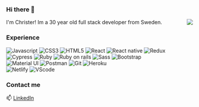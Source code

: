 ### Hi there 👋

<img align='right' src="https://github-readme-stats.vercel.app/api/top-langs/?username=christerforsgren91&layout=compact&theme=algolia&langs_count=6&line_height=16&bg_color=00000000" />

I'm Christer! Im a 30 year old full stack developer from Sweden.

### Experience

![Javascript](https://img.shields.io/badge/JavaScript-F7DF1E?style=for-the-badge&logo=javascript&logoColor=black)
![CSS3](https://img.shields.io/badge/CSS3-1572B6?style=for-the-badge&logo=css3&logoColor=white)
![HTML5](https://img.shields.io/badge/HTML5-E34F26?style=for-the-badge&logo=html5&logoColor=white)
![React](https://img.shields.io/badge/React-20232A?style=for-the-badge&logo=react&logoColor=61DAFB)
![React native](https://img.shields.io/badge/React_Native-20232A?style=for-the-badge&logo=react&logoColor=61DAFB)
![Redux](https://img.shields.io/badge/Redux-593D88?style=for-the-badge&logo=redux&logoColor=white)
![Cypress](	https://img.shields.io/badge/Cypress-17202C?style=for-the-badge&logo=cypress&logoColor=white)
![Ruby](https://img.shields.io/badge/Ruby-CC342D?style=for-the-badge&logo=ruby&logoColor=white)
![Ruby on rails](https://img.shields.io/badge/Ruby_on_Rails-CC0000?style=for-the-badge&logo=ruby-on-rails&logoColor=white)
![Sass](https://img.shields.io/badge/Sass-CC6699?style=for-the-badge&logo=sass&logoColor=white)
![Bootstrap](https://img.shields.io/badge/Bootstrap-563D7C?style=for-the-badge&logo=bootstrap&logoColor=white)
</br>
![Material UI](https://img.shields.io/badge/Material--UI-0081CB?style=for-the-badge&logo=material-ui&logoColor=white)
![Postman](https://img.shields.io/badge/Postman-FF6C37?style=for-the-badge&logo=Postman&logoColor=white)
![Git](https://img.shields.io/badge/Git-F05032?style=for-the-badge&logo=git&logoColor=white)
![Heroku](https://img.shields.io/badge/Heroku-430098?style=for-the-badge&logo=heroku&logoColor=white)
</br>
![Netlify](https://img.shields.io/badge/Netlify-00C7B7?style=for-the-badge&logo=netlify&logoColor=white)
![VScode](https://img.shields.io/badge/Visual_Studio_Code-0078D4?style=for-the-badge&logo=visual%20studio%20code&logoColor=white)

### Contact me
📫 [LinkedIn](https://www.linkedin.com/in/christer-forsgren-a40433214/)
